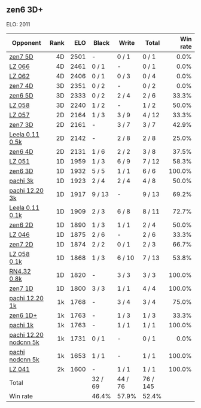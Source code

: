 ## zen6 3D+ ##

ELO: 2011

Opponent | Rank | ELO | Black | Write | Total | Win rate
---------|-----:|----:|-------|-------|-------|-------:
[zen7 5D](zen7%205D.md) | 4D | 2501 | - | 0 / 1 | 0 / 1 | 0.0%
[LZ 066](LZ%20066.md) | 4D | 2461 | 0 / 1 | - | 0 / 1 | 0.0%
[LZ 062](LZ%20062.md) | 4D | 2406 | 0 / 1 | 0 / 3 | 0 / 4 | 0.0%
[zen7 4D](zen7%204D.md) | 3D | 2351 | 0 / 2 | - | 0 / 2 | 0.0%
[zen6 5D](zen6%205D.md) | 3D | 2333 | 0 / 2 | 2 / 4 | 2 / 6 | 33.3%
[LZ 058](LZ%20058.md) | 3D | 2240 | 1 / 2 | - | 1 / 2 | 50.0%
[LZ 057](LZ%20057.md) | 2D | 2164 | 1 / 3 | 3 / 9 | 4 / 12 | 33.3%
[zen7 3D](zen7%203D.md) | 2D | 2161 | - | 3 / 7 | 3 / 7 | 42.9%
[Leela 0.11 0.5k](Leela%200.11%200.5k.md) | 2D | 2142 | - | 2 / 8 | 2 / 8 | 25.0%
[zen6 4D](zen6%204D.md) | 2D | 2131 | 1 / 6 | 2 / 2 | 3 / 8 | 37.5%
[LZ 051](LZ%20051.md) | 1D | 1959 | 1 / 3 | 6 / 9 | 7 / 12 | 58.3%
[zen6 3D](zen6%203D.md) | 1D | 1932 | 5 / 5 | 1 / 1 | 6 / 6 | 100.0%
[pachi 3k](pachi%203k.md) | 1D | 1923 | 2 / 4 | 2 / 4 | 4 / 8 | 50.0%
[pachi 12.20 3k](pachi%2012.20%203k.md) | 1D | 1917 | 9 / 13 | - | 9 / 13 | 69.2%
[Leela 0.11 0.1k](Leela%200.11%200.1k.md) | 1D | 1909 | 2 / 3 | 6 / 8 | 8 / 11 | 72.7%
[zen6 2D](zen6%202D.md) | 1D | 1890 | 1 / 3 | 1 / 1 | 2 / 4 | 50.0%
[LZ 046](LZ%20046.md) | 1D | 1875 | 2 / 6 | - | 2 / 6 | 33.3%
[zen7 2D](zen7%202D.md) | 1D | 1874 | 2 / 2 | 0 / 1 | 2 / 3 | 66.7%
[LZ 058 0.1k](LZ%20058%200.1k.md) | 1D | 1868 | 1 / 3 | 6 / 10 | 7 / 13 | 53.8%
[RN4.32 0.8k](RN4.32%200.8k.md) | 1D | 1820 | - | 3 / 3 | 3 / 3 | 100.0%
[zen7 1D](zen7%201D.md) | 1D | 1800 | 3 / 3 | 1 / 1 | 4 / 4 | 100.0%
[pachi 12.20 1k](pachi%2012.20%201k.md) | 1k | 1768 | - | 3 / 4 | 3 / 4 | 75.0%
[zen6 1D+](zen6%201D+.md) | 1k | 1763 | - | 1 / 3 | 1 / 3 | 33.3%
[pachi 1k](pachi%201k.md) | 1k | 1763 | - | 1 / 1 | 1 / 1 | 100.0%
[pachi 12.20 nodcnn 5k](pachi%2012.20%20nodcnn%205k.md) | 1k | 1731 | 0 / 1 | - | 0 / 1 | 0.0%
[pachi nodcnn 5k](pachi%20nodcnn%205k.md) | 1k | 1653 | 1 / 1 | - | 1 / 1 | 100.0%
[LZ 041](LZ%20041.md) | 2k | 1600 | - | 1 / 1 | 1 / 1 | 100.0%
Total | | | 32 / 69 | 44 / 76 | 76 / 145 | 
Win rate| | | 46.4% | 57.9% | 52.4% | 
